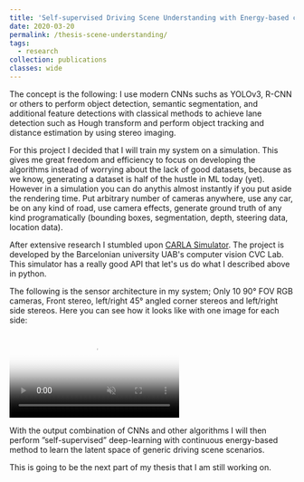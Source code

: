 ```yaml
---
title: 'Self-supervised Driving Scene Understanding with Energy-based concept models based on CNN synergy and stereo imaging'
date: 2020-03-20
permalink: /thesis-scene-understanding/
tags:
  - research
collection: publications
classes: wide
---
```


The concept is the following: I use modern CNNs suchs as YOLOv3, R-CNN or others to perform object detection, semantic segmentation, and additional
feature detections with classical methods to achieve lane detection such as Hough transform and perform object tracking and distance
estimation by using stereo imaging.

For this project I decided that I will train my system on a simulation. This gives me great freedom and efficiency to focus on developing
the algorithms instead of worrying about the lack of good datasets, because as we know, generating a dataset is half of the hustle in ML today (yet). 
However in a simulation you can do anythis almost instantly if you put aside the rendering time. Put arbitrary number of cameras anywhere, use any car,
be on any kind of road, use camera effects, generate ground truth of any kind programatically (bounding boxes, segmentation, depth, steering data, location data).

After extensive research I stumbled upon [CARLA Simulator](http://carla.org/). The project is developed by the Barcelonian university UAB's computer vision CVC Lab. This simulator has a really good API that let's us do what I described above in python.

The following is the sensor architecture in my system; Only 10 90° FOV RGB cameras, Front stereo, left/right 45° angled corner stereos and left/right side stereos.
Here you can see how it looks like with one image for each side:

  <video
    loop
    muted
    autoplay
    preload="auto"
    poster="/media/thesis/montage.jpg"
    >
    <source src="/media/thesis/montage2.webm" type="video/webm">
    <source src="/media/thesis/montage2.mp4" type="video/mp4">
  </video>

With the output combination of CNNs and other algorithms I will then perform ”self-supervised” deep-learning
with continuous energy-based method to learn the latent space of generic driving scene scenarios.


This is going to be the next part of my thesis that I am still working on.
